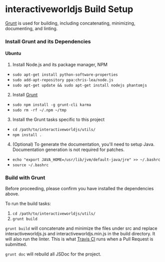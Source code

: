 interactiveworldjs Build Setup
==============================

[Grunt](http://gruntjs.com/) is used for building, including concatenating, minimizing, documenting, and linting.

### Install Grunt and its Dependencies

#### Ubuntu
 1. Install Node.js and its package manager, NPM
   * `sudo apt-get install python-software-properties`
   * `sudo add-apt-repository ppa:chris-lea/node.js`
   * `sudo apt-get update && sudo apt-get install nodejs phantomjs`
 2. Install [Grunt](http://gruntjs.com/)
   * `sudo npm install -g grunt-cli karma`
   * `sudo rm -rf ~/.npm ~/tmp`
 3. Install the Grunt tasks specific to this project
   * `cd /path/to/interactiveworldjs/utils/`
   * `npm install .`
 4. (Optional) To generate the documentation, you'll need to setup Java. Documentation generation is not required for patches.
   * `echo "export JAVA_HOME=/usr/lib/jvm/default-java/jre" >> ~/.bashrc`
   * `source ~/.bashrc`

### Build with Grunt
Before proceeding, please confirm you have installed the dependencies above.

To run the build tasks:

 1. `cd /path/to/interactiveworldjs/utils/`
 2. `grunt build`

`grunt build` will concatenate and minimize the files under src and replace interactiveworldjs.js and interactiveworldjs.min.js in the build directory. It will also run the linter. This is what [Travis CI](https://travis-ci.org/WPI-RAIL/interactiveworldjs) runs when a Pull Request is submitted.

`grunt doc` will rebuild all JSDoc for the project.
